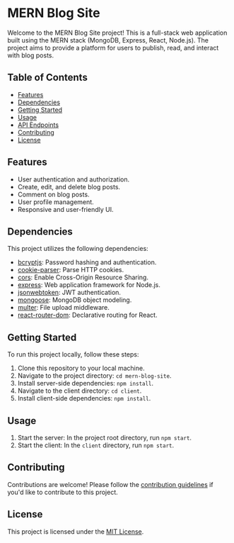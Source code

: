 # MERN Blog Site

Welcome to the MERN Blog Site project! This is a full-stack web application built using the MERN stack (MongoDB, Express, React, Node.js). The project aims to provide a platform for users to publish, read, and interact with blog posts.

## Table of Contents

- [Features](#features)
- [Dependencies](#dependencies)
- [Getting Started](#getting-started)
- [Usage](#usage)
- [API Endpoints](#api-endpoints)
- [Contributing](#contributing)
- [License](#license)

## Features

- User authentication and authorization.
- Create, edit, and delete blog posts.
- Comment on blog posts.
- User profile management.
- Responsive and user-friendly UI.

## Dependencies

This project utilizes the following dependencies:

- [bcryptjs](https://www.npmjs.com/package/bcryptjs): Password hashing and authentication.
- [cookie-parser](https://www.npmjs.com/package/cookie-parser): Parse HTTP cookies.
- [cors](https://www.npmjs.com/package/cors): Enable Cross-Origin Resource Sharing.
- [express](https://www.npmjs.com/package/express): Web application framework for Node.js.
- [jsonwebtoken](https://www.npmjs.com/package/jsonwebtoken): JWT authentication.
- [mongoose](https://www.npmjs.com/package/mongoose): MongoDB object modeling.
- [multer](https://www.npmjs.com/package/multer): File upload middleware.
- [react-router-dom](https://www.npmjs.com/package/react-router-dom): Declarative routing for React.

## Getting Started

To run this project locally, follow these steps:

1. Clone this repository to your local machine.
2. Navigate to the project directory: `cd mern-blog-site`.
3. Install server-side dependencies: `npm install`.
4. Navigate to the client directory: `cd client`.
5. Install client-side dependencies: `npm install`.

## Usage

1. Start the server: In the project root directory, run `npm start`.
2. Start the client: In the `client` directory, run `npm start`.

## Contributing

Contributions are welcome! Please follow the [contribution guidelines](CONTRIBUTING.md) if you'd like to contribute to this project.

## License

This project is licensed under the [MIT License](LICENSE).

